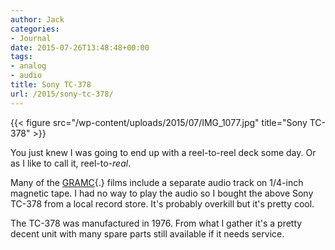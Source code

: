 ```yaml
---
author: Jack
categories:
- Journal
date: 2015-07-26T13:48:48+00:00
tags:
- analog
- audio
title: Sony TC-378
url: /2015/sony-tc-378/
---
```


{{< figure src="/wp-content/uploads/2015/07/IMG_1077.jpg" title="Sony TC-378" >}}
    

You just knew I was going to end up with a reel-to-reel deck some day. Or as I like to call it, reel-to-_real_.

Many of the [GRAMC][1]{.} films include a separate audio track on 1/4-inch magnetic tape. I had no way to play the audio so I bought the above Sony TC-378 from a local record store. It's probably overkill but it's pretty cool.

The TC-378 was manufactured in 1976. From what I gather it's a pretty decent unit with many spare parts still available if it needs service.

 [1]: http://baty.net/2015/movie-club-transfers/
